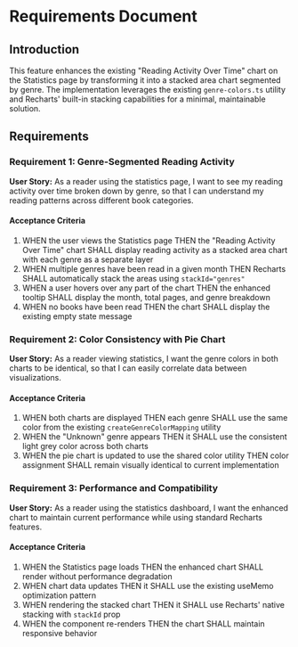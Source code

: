 # Requirements Document

## Introduction

This feature enhances the existing "Reading Activity Over Time" chart on the Statistics page by transforming it into a stacked area chart segmented by genre. The implementation leverages the existing `genre-colors.ts` utility and Recharts' built-in stacking capabilities for a minimal, maintainable solution.

## Requirements

### Requirement 1: Genre-Segmented Reading Activity

**User Story:** As a reader using the statistics page, I want to see my reading activity over time broken down by genre, so that I can understand my reading patterns across different book categories.

#### Acceptance Criteria

1. WHEN the user views the Statistics page THEN the "Reading Activity Over Time" chart SHALL display reading activity as a stacked area chart with each genre as a separate layer
2. WHEN multiple genres have been read in a given month THEN Recharts SHALL automatically stack the areas using `stackId="genres"`
3. WHEN a user hovers over any part of the chart THEN the enhanced tooltip SHALL display the month, total pages, and genre breakdown
4. WHEN no books have been read THEN the chart SHALL display the existing empty state message

### Requirement 2: Color Consistency with Pie Chart

**User Story:** As a reader viewing statistics, I want the genre colors in both charts to be identical, so that I can easily correlate data between visualizations.

#### Acceptance Criteria

1. WHEN both charts are displayed THEN each genre SHALL use the same color from the existing `createGenreColorMapping` utility
2. WHEN the "Unknown" genre appears THEN it SHALL use the consistent light grey color across both charts
3. WHEN the pie chart is updated to use the shared color utility THEN color assignment SHALL remain visually identical to current implementation

### Requirement 3: Performance and Compatibility

**User Story:** As a reader using the statistics dashboard, I want the enhanced chart to maintain current performance while using standard Recharts features.

#### Acceptance Criteria

1. WHEN the Statistics page loads THEN the enhanced chart SHALL render without performance degradation
2. WHEN chart data updates THEN it SHALL use the existing useMemo optimization pattern
3. WHEN rendering the stacked chart THEN it SHALL use Recharts' native stacking with `stackId` prop
4. WHEN the component re-renders THEN the chart SHALL maintain responsive behavior